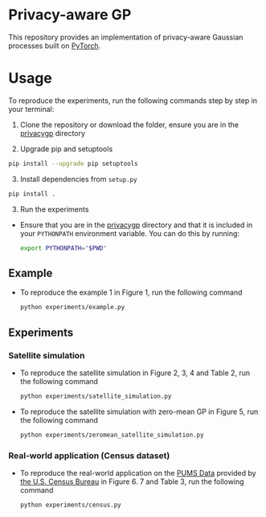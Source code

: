 # Privacy-aware GP
This repository provides an implementation of privacy-aware Gaussian processes built on [PyTorch](https://pytorch.org).


# Usage
To reproduce the experiments, run the following commands step by step in your terminal:

1.  Clone the repository or download the folder, ensure you are in the [privacygp](/) directory

2. Upgrade pip and setuptools
```bash
pip install --upgrade pip setuptools
```

3. Install dependencies from `setup.py`
```bash
pip install .
```

3. Run the experiments

- Ensure that you are in the [privacygp](/) directory and that it is included in your `PYTHONPATH` environment variable. You can do this by running:
    ```bash
    export PYTHONPATH="$PWD"
    ```

## Example
- To reproduce the example 1 in Figure 1, run the following command
    ```bash
    python experiments/example.py
    ```

## Experiments
### Satellite simulation
- To reproduce the satellite simulation in Figure 2, 3, 4 and Table 2, run the following command
    ```bash
    python experiments/satellite_simulation.py
    ```

- To reproduce the satellite simulation with zero-mean GP in Figure 5, run the following command
    ```bash
    python experiments/zeromean_satellite_simulation.py
    ```

### Real-world application (Census dataset)
- To reproduce the real-world application on the [PUMS Data](https://www.census.gov/programs-surveys/acs/microdata/access.html) provided by [the U.S. Census Bureau](https://www.census.gov/) in Figure 6. 7 and Table 3, run the following command
    ```bash
    python experiments/census.py
    ```